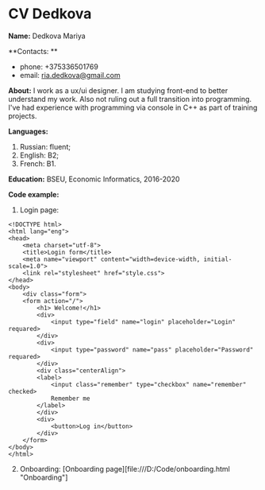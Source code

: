 # CV Dedkova

**Name:** Dedkova Mariya

**Contacts: **
* phone: +375336501769
* email: ria.dedkova@gmail.com

**About:**
I work as a ux/ui designer. I am studying front-end to better understand my work. Also not ruling out a full transition into programming. I've had experience with programming via console in C++ as part of training projects.
 
**Languages:**
1. Russian: fluent;
2. English: B2;
3. French: B1.

**Education:** 
BSEU, Economic Informatics, 2016-2020

**Code example:**

1. Login page:
```
<!DOCTYPE html>
<html lang="eng">
<head>
    <meta charset="utf-8">
    <title>Login form</title>
    <meta name="viewport" content="width=device-width, initial-scale=1.0">
    <link rel="stylesheet" href="style.css">
</head>
<body>
    <div class="form">
    <form action="/">         
        <h1> Welcome!</h1>
        <div>
            <input type="field" name="login" placeholder="Login"  requared>
        </div>
        <div>
            <input type="password" name="pass" placeholder="Password" requared>
        </div>
        <div class="centerAlign">
        <label>
            <input class="remember" type="checkbox" name="remember" checked>
            Remember me
        </label>
        </div>
        <div>
            <button>Log in</button>
        </div>
    </form>
</body>
</html>
```
2. Onboarding: [Onboarding page][file:///D:/Code/onboarding.html "Onboarding"]
